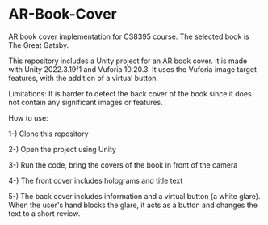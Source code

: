 # AR-Book-Cover
AR book cover implementation for CS8395 course. The selected book is The Great Gatsby.

This repository includes a Unity project for an AR book cover. it is made with Unity 2022.3.19f1 and Vuforia 10.20.3. It uses the Vuforia image target features, with the addition of a virtual button.

Limitations: It is harder to detect the back cover of the book since it does not contain any significant images or features.

How to use:

1-) Clone this repository 

2-) Open the project using Unity 

3-) Run the code, bring the covers of the book in front of the camera 

4-) The front cover includes holograms and title text 

5-) The back cover includes information and a virtual button (a white glare). When the user's hand blocks the glare, it acts as a button and changes the text to a short review. 
